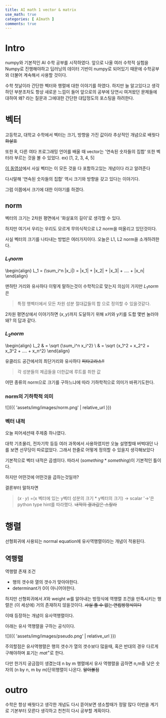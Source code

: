```yaml
---
title: AI math 1 vector & matrix
use_math: true
categories: [ AImath ]
comments: true
---
```


# Intro
numpy와 기본적인 AI 수학 공부를 시작하였다.
앞으로 나올 여러 수학적 실험을 Numpy로 진행해야하고 딥러닝의 데이터 기반이 numpy로 되어있기 때문에 수학공부와 더불어 계속해서 사용할 것이다.

수학 첫날이라 간단한 벡터와 행렬에 대한 이야기를 하였다.
하지만 늘 알고있다고 생각하던 부분조차도 항상 새로운 느낌이 들어 앞으로의 공부에 당연시 여겨왔던 문제들에 대하여 왜? 라는 질문과 그에대한 간단한 대답정도의 포스팅을 하려한다.


# 벡터
고등학교, 대학교 수학에서 벡터는 크기, 방향을 가진 값이라 추상적인 개념으로 배웟다 ~~화살표~~

또한 R, 다른 여타 프로그래밍 언어를 배울 때 vector는 '연속된 숫자들의 집합' 또한 벡터라 부르는 것을 볼 수 있었다. ex) [1, 2, 3, 4, 5]

[이 동영상](https://youtu.be/fNk_zzaMoSs)에서 사실 벡터는 이 모든 것을 다 포함하고있는 개념이다 라고 알려준다

다시말해 '연속된 숫자들의 집합' 역시 크기와 방향을 갖고 있다는 이야기다.

그럼 이쯤에서 크기에 대한 이야기를 하겠다.
## norm

벡터의 크기는 2차원 평면에서 '화살표의 길이'로 생각할 수 있다.

하지만 여기서 우리는 우리도 모르게 무의식적으로 L2 norm을 떠올리고 있던것이다.

사실 벡터의 크기를 나타내는 방법은 여러가지이다. 오늘은 L1, L2 norm을 소개하려한다.

### $L_1 norm$
\begin{align}
L_1  = (\sum_i^n |x_i|)  = |x_1| + |x_2| + |x_3| + …. + |x_n|
\end{align}

맨하탄 거리와 유사하다
이렇게 말하는것이 수학적으로 맞는지 의심이 가지만 $L_1 norm$은

> 특정 행벡터에서 모든 차원 성분 절대값들의 합
으로 정의할 수 있을것같다.

2차원 평면상에서 이야기하면 $(x, y)$까지 도달하기 위해 x키와 y키를 도합 몇번 눌러야 돼? 의 답과 같다.



### $L_2 norm$

\begin{align}
L_2 & = \sqrt {\sum_i^n x_i^2} \\
& =  \sqrt {x_1^2 + x_2^2 + x_3^2 + …. + x_n^2}
\end{align}

유클리드 공간에서의 최단거리와 유사하다 ~~피타고라스!!~~

> 각 성분들의 제곱들을 더한값에 루트를 취한 값



어떤 종류의 norm으로 크기를 구하느냐에 따라 기하학적으로 의미가 바뀌기도한다.

### norm의 기하학적 의미

![]({{ 'assets/img/images/norm.png' | relative_url }})

### 벡터 내적
오늘 피어세션때 주제중 하나였다.

대학 기초물리, 전자기학 등등 여러 과목에서 사용하였지만 오늘 설명할때 버벅대던 나를 보면 선무당이 따로없었다.
그래서 한줄로 어떻게 정의할 수 있을지 생각해보았다

기본적으로 벡터 내적은 곱셈이다. 따라서 $(something * something)$이 기본적인 틀이다.

하지만 어떤것에 어떤것을 곱하는것일까?

결론부터 말하자면
> $(x \cdot y)$ =(x 벡터에 있는  y벡터 성분의 크기 * y벡터의  크기) -> scalar
'->'은 python type hint를 따라했다. ~~내적의 결과값은 스칼라~~

# 행렬
선형회귀에 사용되는 normal equation에 유사역행렬이라는 개념이 적용된다.

## 역행렬
역행렬 존재 조건

- 행의 갯수와 열의 갯수가 맞아야한다.
- determinant가 0이 아니어야한다.

하지만 선형회귀에서 $X$와 weight $w$를 알아내는 방정식에 역행렬 조건을 만족시키는 행렬은 (이 세상에) 거의 존재하지 않을것이다. ~~사실 풀 수 없는 연립방정식이다~~

이때 등장하는 개념이 유사역행렬이다.

아래는 유사 역행렬을 구하는 공식이다.

![]({{ 'assets/img/images/pseudo.png' | relative_url }})



주의할점은 유사역행렬은 행의 갯수가 열의 갯수보다 많을때, 혹은 반대의 경우 다르게 구해야하며 표기는 $mat^+$로 한다.

다만 한가지 궁금점이 생겼는데
n by m 행렬에서 유사 역행렬을 곱하면 n,m중 낮은 숫자의 (n by n, m by m)단위행렬이 나온다. ~~알아볼점~~

# outro
수학은 항상 배웟다고 생각한 개념도 다시 뜯어보면 생소할때가 정말 많다
이번을 계기로 기본부터 모른다 생각하고 천천히 다시 공부할 계획이다.

